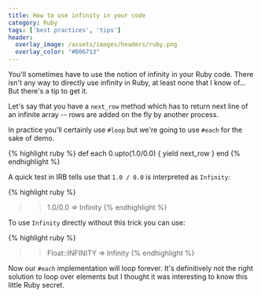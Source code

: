 ```yaml
---
title: How to use infinity in your code
category: Ruby
tags: ['best practices', 'tips']
header:
  overlay_image: /assets/images/headers/ruby.png
  overlay_color: "#B06713"
---
```


You'll sometimes have to use the notion of infinity in your Ruby code. There isn't any way to directly use infinity in Ruby, at least none that I know of… But there's a tip to get it.

Let's say that you have a `next_row` method which has to return next line of an infinite array -- rows are added on the fly by another process.

In practice you'll certainly use `#loop` but we're going to use `#each` for the sake of demo.

{% highlight ruby %}
def each
  0.upto(1.0/0.0) { yield next_row }
end
{% endhighlight %}

A quick test in IRB tells use that `1.0 / 0.0` is interpreted as `Infinity`:

{% highlight ruby %}
>> 1.0/0.0
=> Infinity
{% endhighlight %}

To use `Infinity` directly without this trick you can use:

{% highlight ruby %}
>> Float::INFINITY
=> Infinity
{% endhighlight %}

Now our `#each` implementation will loop forever. It's definitively not the right solution to loop over elements but I thought it was interesting to know this little Ruby secret.
